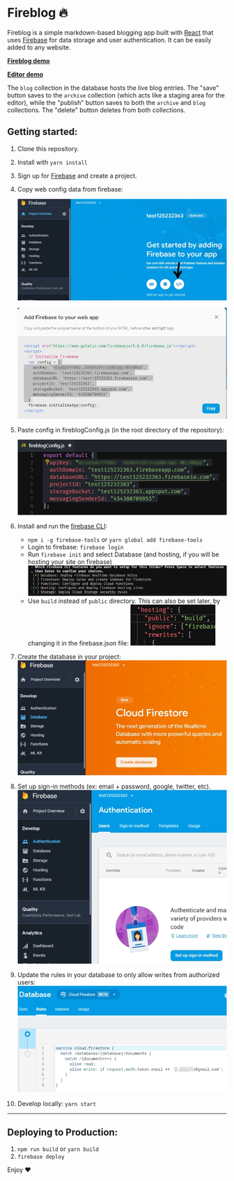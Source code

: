 # Fireblog 🔥

Fireblog is a simple markdown-based blogging app built with [React](https://reactjs.org) that uses [Firebase](https://firebase.google.com) for data storage and user authentication. It can be easily added to any website.

**[Fireblog demo](https://fireblog-2018.firebaseapp.com/)**

**[Editor demo](https://fireblog-2018.firebaseapp.com/editor)**

The `blog` collection in the database hosts the live blog entries. The "save" button saves to the `archive` collection (which acts like a staging area for the editor), while the "publish" button saves to both the `archive` and `blog` collections. The "delete" button deletes from both collections.

## Getting started:

1. Clone this repository.
2. Install with `yarn install`
3. Sign up for [Firebase](https://firebase.google.com) and create a project.
4. Copy web config data from firebase:

   ![Web config](/documentation/firebase-app.jpg)

   ![Copy config](/documentation/config1.jpg)

5. Paste config in fireblogConfig.js (in the root directory of the repository):

   ![Paste config](/documentation/config2.jpg)

6. Install and run the [firebase CLI](https://firebase.google.com/docs/cli/):

   - `npm i -g firebase-tools` or `yarn global add firebase-tools`
   - Login to firebase: `firebase login`
   - Run `firebase init` and select Database (and hosting, if you will be hosting your site on firebase) ![init options](/documentation/init-options.jpg)
   - Use `build` instead of `public` directory. This can also be set later, by changing it in the firebase.json file:
     ![build](/documentation/init-options2.jpg)

7. Create the database in your project:
   ![database](/documentation/firebase1.jpg)
8. Set up sign-in methods (ex: email + password, google, twitter, etc).
   ![authentication](/documentation/firebase2.jpg)

9. Update the rules in your database to only allow writes from authorized users:
   ![Database rules](/documentation/db-rules.jpg)
10. Develop locally: `yarn start`

---

## Deploying to Production:

1. `npm run build` or `yarn build`
2. `firebase deploy`

Enjoy ❤️️
